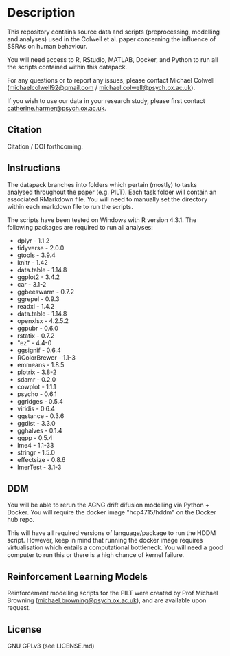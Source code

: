 # Description

This repository contains source data and scripts (preprocessing, modelling and analyses) used in the Colwell et al. paper concerning the influence of SSRAs on human behaviour.

You will need access to R, RStudio, MATLAB, Docker, and Python to run all the scripts contained within this datapack. 

For any questions or to report any issues, please contact Michael Colwell (michaelcolwell92@gmail.com / michael.colwell@psych.ox.ac.uk).

If you wish to use our data in your research study, please first contact catherine.harmer@psych.ox.ac.uk.

## Citation

Citation / DOI forthcoming.

## Instructions

The datapack branches into folders which pertain (mostly) to tasks analysed throughout the paper (e.g. PILT). Each task folder will contain an associated RMarkdown file. You will need
to manually set the directory within each markdown file to run the scripts.

The scripts have been tested on Windows with R version 4.3.1. The following packages are required to run all analyses:

* dplyr - 1.1.2
* tidyverse - 2.0.0
* gtools - 3.9.4
* knitr - 1.42
* data.table - 1.14.8
* ggplot2 - 3.4.2
* car - 3.1-2
* ggbeeswarm - 0.7.2
* ggrepel - 0.9.3
* readxl - 1.4.2
* data.table - 1.14.8
* openxlsx - 4.2.5.2
* ggpubr - 0.6.0
* rstatix - 0.7.2
* "ez" - 4.4-0
* ggsignif - 0.6.4
* RColorBrewer - 1.1-3
* emmeans - 1.8.5
* plotrix - 3.8-2
* sdamr - 0.2.0
* cowplot - 1.1.1
* psycho - 0.6.1
* ggridges - 0.5.4
* viridis - 0.6.4
* ggstance - 0.3.6
* ggdist - 3.3.0
* gghalves - 0.1.4
* ggpp - 0.5.4
* lme4 - 1.1-33
* stringr - 1.5.0
* effectsize - 0.8.6
* lmerTest - 3.1-3

## DDM

You will be able to rerun the AGNG drift difusion modelling via Python + Docker. You will require the docker image "hcp4715/hddm" on the Docker hub repo.

This will have all required versions of language/package to run the HDDM script. However, keep in mind that running the docker image requires virtualisation which entails a computational bottleneck. You will
need a good computer to run this or there is a high chance of kernel failure. 

## Reinforcement Learning Models

Reinforcement modelling scripts for the PILT were created by Prof Michael Browning (michael.browning@psych.ox.ac.uk), and are available upon request. 

## License

GNU GPLv3 (see LICENSE.md)
